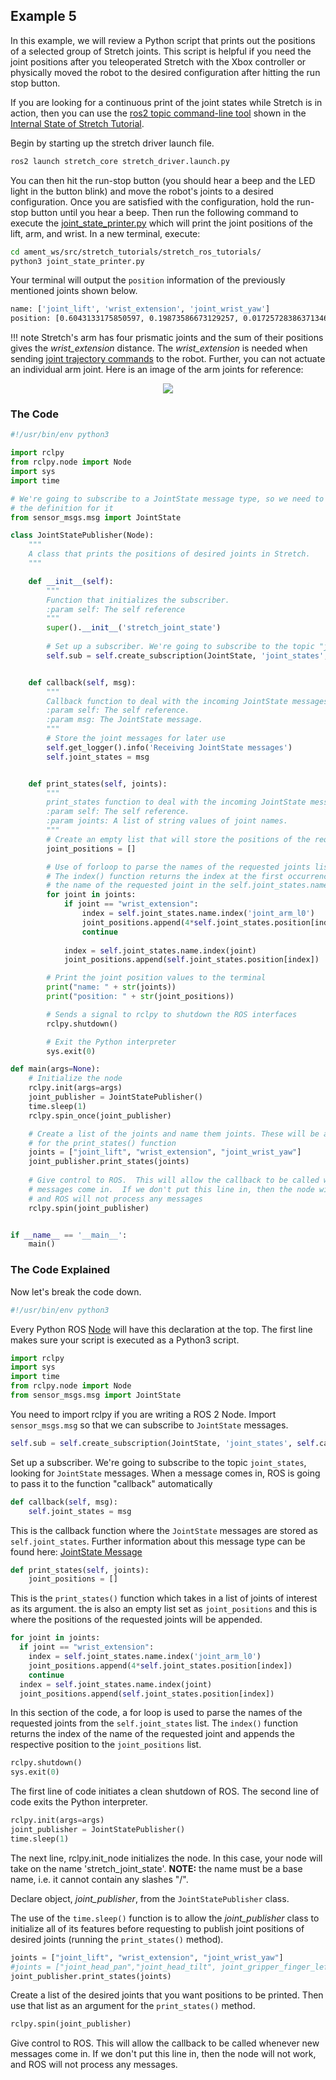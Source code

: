 ## Example 5
In this example, we will review a Python script that prints out the positions of a selected group of Stretch joints. This script is helpful if you need the joint positions after you teleoperated Stretch with the Xbox controller or physically moved the robot to the desired configuration after hitting the run stop button.

If you are looking for a continuous print of the joint states while Stretch is in action, then you can use the [ros2 topic command-line tool](https://docs.ros.org/en/iron/Tutorials/Beginner-CLI-Tools/Understanding-ROS2-Topics/Understanding-ROS2-Topics.html) shown in the [Internal State of Stretch Tutorial](https://github.com/hello-robot/stretch_tutorials/blob/master/ros2/internal_state_of_stretch.md).

Begin by starting up the stretch driver launch file.

```{.bash .shell-prompt}
ros2 launch stretch_core stretch_driver.launch.py
```

You can then hit the run-stop button (you should hear a beep and the LED light in the button blink) and move the robot's joints to a desired configuration. Once you are satisfied with the configuration, hold the run-stop button until you hear a beep. Then run the following command to execute the [joint_state_printer.py](https://github.com/hello-robot/stretch_tutorials/blob/iron/stretch_ros_tutorials/joint_state_printer.py) which will print the joint positions of the lift, arm, and wrist. In a new terminal, execute:

```{.bash .shell-prompt}
cd ament_ws/src/stretch_tutorials/stretch_ros_tutorials/
python3 joint_state_printer.py
```

Your terminal will output the `position` information of the previously mentioned joints shown below.
```{.bash .no-copy}
name: ['joint_lift', 'wrist_extension', 'joint_wrist_yaw']
position: [0.6043133175850597, 0.19873586673129257, 0.017257283863713464]
```

!!! note
	Stretch's arm has four prismatic joints and the sum of their positions gives the *wrist_extension* distance. The *wrist_extension* is needed when sending [joint trajectory commands](https://github.com/hello-robot/stretch_tutorials/blob/master/ros2/follow_joint_trajectory.md) to the robot. Further, you can not actuate an individual arm joint. Here is an image of the arm joints for reference:

<p align="center">
  <img src="https://raw.githubusercontent.com/hello-robot/stretch_tutorials/noetic/images/joints.png"/>
</p>

### The Code

```python
#!/usr/bin/env python3

import rclpy
from rclpy.node import Node
import sys
import time

# We're going to subscribe to a JointState message type, so we need to import
# the definition for it
from sensor_msgs.msg import JointState

class JointStatePublisher(Node):
	"""
	A class that prints the positions of desired joints in Stretch.
	"""

	def __init__(self):
		"""
		Function that initializes the subscriber.
		:param self: The self reference
		"""
		super().__init__('stretch_joint_state')
		
        # Set up a subscriber. We're going to subscribe to the topic "joint_states"
		self.sub = self.create_subscription(JointState, 'joint_states', self.callback, 1)


	def callback(self, msg):
		"""
		Callback function to deal with the incoming JointState messages.
		:param self: The self reference.
		:param msg: The JointState message.
		"""
		# Store the joint messages for later use
		self.get_logger().info('Receiving JointState messages')
		self.joint_states = msg


	def print_states(self, joints):
		"""
		print_states function to deal with the incoming JointState messages.
		:param self: The self reference.
		:param joints: A list of string values of joint names.
		"""
		# Create an empty list that will store the positions of the requested joints
		joint_positions = []

		# Use of forloop to parse the names of the requested joints list.
		# The index() function returns the index at the first occurrence of
		# the name of the requested joint in the self.joint_states.name list
		for joint in joints:
			if joint == "wrist_extension":
				index = self.joint_states.name.index('joint_arm_l0')
				joint_positions.append(4*self.joint_states.position[index])
				continue
			
			index = self.joint_states.name.index(joint)
			joint_positions.append(self.joint_states.position[index])

		# Print the joint position values to the terminal
		print("name: " + str(joints))
		print("position: " + str(joint_positions))

		# Sends a signal to rclpy to shutdown the ROS interfaces
		rclpy.shutdown()

		# Exit the Python interpreter
		sys.exit(0)

def main(args=None):
	# Initialize the node
    rclpy.init(args=args)
    joint_publisher = JointStatePublisher()
    time.sleep(1)
    rclpy.spin_once(joint_publisher)

	# Create a list of the joints and name them joints. These will be an argument
	# for the print_states() function
    joints = ["joint_lift", "wrist_extension", "joint_wrist_yaw"]
    joint_publisher.print_states(joints)
    
    # Give control to ROS.  This will allow the callback to be called whenever new
	# messages come in.  If we don't put this line in, then the node will not work,
	# and ROS will not process any messages
    rclpy.spin(joint_publisher)


if __name__ == '__main__':
	main()
```

### The Code Explained
Now let's break the code down.

```python
#!/usr/bin/env python3
```

Every Python ROS [Node](https://docs.ros.org/en/iron/Tutorials/Beginner-CLI-Tools/Understanding-ROS2-Nodes/Understanding-ROS2-Nodes.html) will have this declaration at the top. The first line makes sure your script is executed as a Python3 script.

```python
import rclpy
import sys
import time
from rclpy.node import Node
from sensor_msgs.msg import JointState
```

You need to import rclpy if you are writing a ROS 2 Node. Import `sensor_msgs.msg` so that we can subscribe to `JointState` messages.

```python
self.sub = self.create_subscription(JointState, 'joint_states', self.callback, 1)
```

Set up a subscriber.  We're going to subscribe to the topic `joint_states`, looking for `JointState` messages.  When a message comes in, ROS is going to pass it to the function "callback" automatically

```python
def callback(self, msg):
	self.joint_states = msg
```

This is the callback function where the `JointState` messages are stored as `self.joint_states`. Further information about this message type can be found here: [JointState Message](http://docs.ros.org/en/lunar/api/sensor_msgs/html/msg/JointState.html)

```python
def print_states(self, joints):
	joint_positions = []
```

This is the `print_states()` function which takes in a list of joints of interest as its argument. the is also an empty list set as `joint_positions` and this is where the positions of the requested joints will be appended.

```python
for joint in joints:
  if joint == "wrist_extension":
    index = self.joint_states.name.index('joint_arm_l0')
    joint_positions.append(4*self.joint_states.position[index])
    continue
  index = self.joint_states.name.index(joint)
  joint_positions.append(self.joint_states.position[index])
```

In this section of the code, a for loop is used to parse the names of the requested joints from the `self.joint_states` list. The `index()` function returns the index of the name of the requested joint and appends the respective position to the `joint_positions` list.

```python
rclpy.shutdown()
sys.exit(0)
```

The first line of code initiates a clean shutdown of ROS. The second line of code exits the Python interpreter.

```python
rclpy.init(args=args)
joint_publisher = JointStatePublisher()
time.sleep(1)
```

The next line, rclpy.init_node initializes the node. In this case, your node will take on the name 'stretch_joint_state'. **NOTE:** the name must be a base name, i.e. it cannot contain any slashes "/".

Declare object, *joint_publisher*, from the `JointStatePublisher` class.

The use of the `time.sleep()` function is to allow the *joint_publisher* class to initialize all of its features before requesting to publish joint positions of desired joints (running the `print_states()` method).

```python
joints = ["joint_lift", "wrist_extension", "joint_wrist_yaw"]
#joints = ["joint_head_pan","joint_head_tilt", joint_gripper_finger_left", "joint_gripper_finger_right"]
joint_publisher.print_states(joints)
```

Create a list of the desired joints that you want positions to be printed. Then use that list as an argument for the `print_states()` method.

```python
rclpy.spin(joint_publisher)
```

Give control to ROS. This will allow the callback to be called whenever new messages come in. If we don't put this line in, then the node will not work, and ROS will not process any messages.